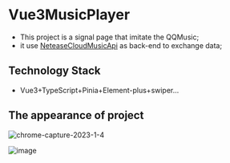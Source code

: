 # Vue3MusicPlayer

- This project is a signal page that imitate the QQMusic;
- it use [NeteaseCloudMusicApi](https://binaryify.github.io/NeteaseCloudMusicApi/#/?id=neteasecloudmusicapi) as back-end to exchange data;


## Technology Stack

- Vue3+TypeScript+Pinia+Element-plus+swiper...

## The appearance of project

![chrome-capture-2023-1-4](https://user-images.githubusercontent.com/58674874/216759816-adb3e14c-b41e-4105-b880-1dae681aa5c7.png)

![image](https://user-images.githubusercontent.com/58674874/216759834-4fdd0289-8d1b-4c7b-b84a-11a062156933.png)


